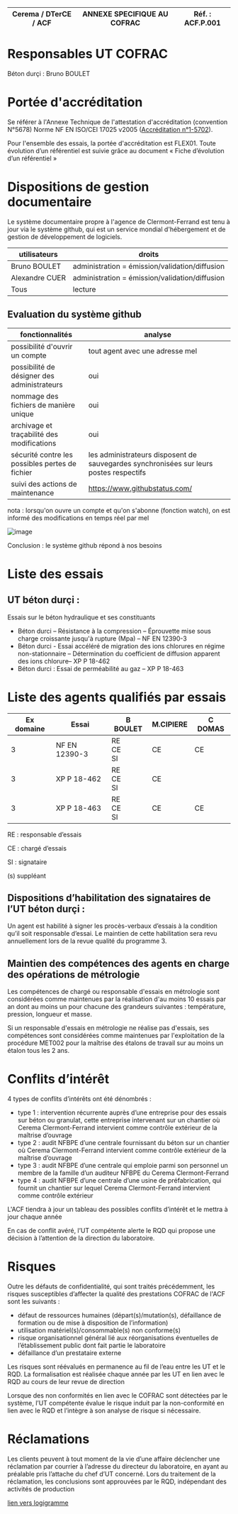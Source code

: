 Cerema / DTerCE / ACF | ANNEXE SPECIFIQUE AU COFRAC | Réf. : ACF.P.001<br>
--|--|--


# Responsables UT COFRAC

Béton durçi : Bruno BOULET

# Portée d'accréditation

Se référer à l'Annexe Technique de l'attestation d'accréditation (convention N°5678) Norme NF EN ISO/CEI 17025 v2005 ([Accréditation n°1-5702](https://tools.cofrac.fr/annexes/sect1/1-5702.pdf)). 

Pour l'ensemble des essais, la portée d'accréditation est FLEX01. Toute évolution d’un référentiel est suivie grâce au document « Fiche d’évolution d’un référentiel »

# Dispositions de gestion documentaire

Le système documentaire propre à l'agence de Clermont-Ferrand est tenu à jour via le système github, qui est un service mondial d'hébergement et de gestion de développement de logiciels. 

utilisateurs | droits
--|--
Bruno BOULET | administration = émission/validation/diffusion
Alexandre CUER | administration = émission/validation/diffusion
Tous| lecture

## Evaluation du système github

fonctionnalités | analyse
--|--
possibilité d'ouvrir un compte | tout agent avec une adresse mel
possibilité de désigner des administrateurs | oui
nommage des fichiers de manière unique | oui
archivage et traçabilité des modifications| oui
sécurité contre les possibles pertes de fichier | les administrateurs disposent de sauvegardes synchronisées sur leurs postes respectifs
suivi des actions de maintenance | https://www.githubstatus.com/ 

nota : lorsqu'on ouvre un compte et qu'on s'abonne (fonction watch), on est informé des modifications en temps réel par mel

![image](https://user-images.githubusercontent.com/24553739/139417987-b491d679-f195-49b1-86ed-97d36f2355ac.png)

Conclusion : le système github répond à nos besoins

# Liste des essais

## UT béton durçi :
Essais sur le béton hydraulique et ses constituants
- Béton durci – Résistance à la compression – Éprouvette mise sous charge croissante jusqu'à rupture (Mpa) – NF EN 12390-3
- Béton durci  - Essai accéléré de migration des ions chlorures en régime non-stationnaire – Détermination du coefficient de diffusion apparent des ions chlorure– XP P 18-462
- Béton durci : Essai de perméabilité au gaz – XP P 18-463

# Liste des agents qualifiés par essais

Ex domaine | Essai | B BOULET | M.CIPIERE | C DOMAS 
--|--|--|--|--
3 | NF EN 12390-3 |RE<br>CE<br>SI | CE |CE 
3 | XP P 18-462 | RE<br>CE<br>SI | CE |
3 | XP P 18-463 | RE<br>CE<br>SI | CE | CE

RE : responsable d’essais

CE : chargé d’essais

SI : signataire

(s) suppléant

## Dispositions d’habilitation des signataires de l’UT béton durçi : 

Un agent est habilité à signer les procès-verbaux d’essais à la condition qu’il soit responsable d’essai. Le maintien de cette habilitation sera revu annuellement lors de la revue qualité du programme 3.

## Maintien des compétences des agents en charge des opérations de métrologie

Les compétences de chargé ou responsable d'essais en métrologie sont considérées comme maintenues par la réalisation d'au moins 10 essais par an dont au moins un pour chacune des grandeurs suivantes : température, pression, longueur et masse.

Si un responsable d'essais en métrologie ne réalise pas d'essais, ses compétences sont considérées comme maintenues par l'exploitation de la procédure MET002 pour la maîtrise des étalons de travail sur au moins un étalon tous les 2 ans.

# Conflits d’intérêt

4 types de conflits d’intérêts ont été dénombrés :
- type 1 : intervention récurrente auprès d’une entreprise pour des essais sur béton ou granulat, cette entreprise intervenant sur un chantier où Cerema Clermont-Ferrand intervient comme contrôle extérieur de la maîtrise d’ouvrage
- type 2 : audit NFBPE d’une centrale fournissant du béton sur un chantier où Cerema Clermont-Ferrand intervient comme contrôle extérieur de la maîtrise d’ouvrage
- type 3 : audit NFBPE d’une centrale qui emploie parmi son personnel un membre de la famille d’un auditeur NFBPE du Cerema Clermont-Ferrand
- type 4 : audit NFBPE d’une centrale d’une usine de préfabrication, qui fournit un chantier sur lequel Cerema Clermont-Ferrand intervient comme contrôle extérieur

L'ACF tiendra à jour un tableau des possibles conflits d’intérêt et le mettra à jour chaque année

En cas de conflit avéré, l’UT compétente alerte le RQD qui propose une décision à l’attention de la direction du laboratoire.

# Risques

Outre les défauts de confidentialité, qui sont traités précédemment, les risques susceptibles d’affecter la qualité des prestations COFRAC de l'ACF sont les suivants :
- défaut de ressources humaines (départ(s)/mutation(s), défaillance de formation ou de mise à disposition de l’information)
- utilisation matériel(s)/consommable(s) non conforme(s)
- risque organisationnel général lié aux réorganisations éventuelles de l’établissement public dont fait partie le laboratoire
- défaillance d’un prestataire externe 

Les risques sont réévalués en permanence au fil de l’eau entre les UT et le RQD. La formalisation est réalisée chaque année par les UT en lien avec le RQD au cours de leur revue de direction

Lorsque des non conformités en lien avec le COFRAC sont détectées par le système, l’UT compétente évalue le risque induit par la non-conformité en lien avec le RQD et l’intègre à son analyse de risque si nécessaire.


# Réclamations

Les clients peuvent à tout moment de la vie d’une affaire déclencher une réclamation par courrier à l’adresse du directeur du laboratoire, en ayant au préalable pris l’attache du chef d’UT concerné. Lors du traitement de la réclamation, les conclusions sont approuvées par le RQD, indépendant des activités de production

[lien vers logigramme](general/traitement_réclamations.pdf)

